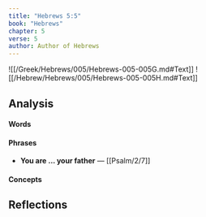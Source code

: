 ```yaml
---
title: "Hebrews 5:5"
book: "Hebrews"
chapter: 5
verse: 5
author: Author of Hebrews
---
```

![[/Greek/Hebrews/005/Hebrews-005-005G.md#Text]]
![[/Hebrew/Hebrews/005/Hebrews-005-005H.md#Text]]

## Analysis

#### Words

#### Phrases
- **You are ... your father** — [[Psalm/2/7]]

#### Concepts

## Reflections
